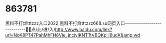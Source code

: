# 863781
黑料不打烊tttzzz入口2022,黑料不打烊tttzzz668.su网页入口----------------------------🏣🏣点/此/进/入/http://www.baidu.com/link?url=NoK8PT47PahMhFH8Vie_jnciyIKNTTtVBQKpill6udK&amp;wd
